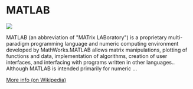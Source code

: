 
# MATLAB  
![](https://www.tiobe.com/wp-content/themes/tiobe/tiobe-index/images/MATLAB.png)



MATLAB (an abbreviation of "MATrix LABoratory") is a proprietary multi-paradigm programming language and numeric computing environment developed by MathWorks.MATLAB allows matrix manipulations, plotting of functions and data, implementation of algorithms, creation of user interfaces, and interfacing with programs written in other languages.. Although MATLAB is intended primarily for numeric ...

[More info (on Wikipedia)](https://en.wikipedia.org/wiki/MATLAB)
